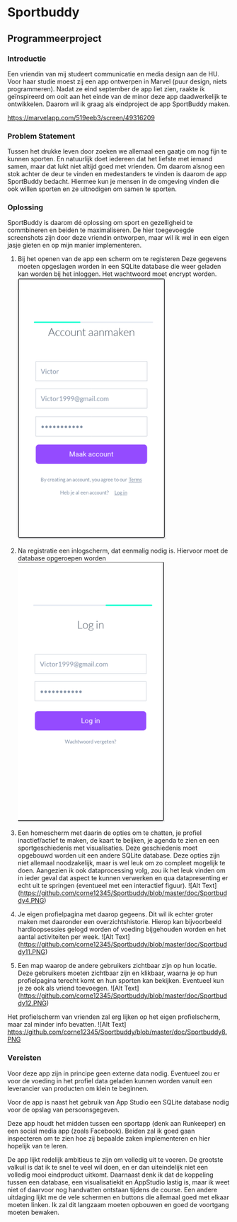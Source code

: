 # Sportbuddy
## Programmeerproject

### Introductie
Een vriendin van mij studeert communicatie en media design aan de HU. Voor haar studie moest zij een app
ontwerpen in Marvel (puur design, niets programmeren). Nadat ze eind september de app liet zien, raakte
ik geïnspireerd om ooit aan het einde van de minor deze app daadwerkelijk te ontwikkelen. Daarom wil ik 
graag als eindproject de app SportBuddy maken.

https://marvelapp.com/519eeb3/screen/49316209 

### Problem Statement
Tussen het drukke leven door zoeken we allemaal een gaatje om nog fijn te kunnen sporten. En natuurlijk doet
iedereen dat het liefste met iemand samen, maar dat lukt niet altijd goed met vrienden. Om daarom alsnog een
stok achter de deur te vinden en medestanders te vinden is daarom de app SportBuddy bedacht. Hiermee kun je
mensen in de omgeving vinden die ook willen sporten en ze uitnodigen om samen te sporten. 

### Oplossing
SportBuddy is daarom dé oplossing om sport en gezelligheid te commbineren en beiden te maximaliseren.
De hier toegevoegde screenshots zijn door deze vriendin ontworpen, maar wil ik wel in een eigen jasje
gieten en op mijn manier implementeren.

1. Bij het openen van de app een scherm om te registeren
Deze gegevens moeten opgeslagen worden in een SQLite database die weer geladen kan worden bij het inloggen.
Het wachtwoord moet encrypt worden.
![Alt Text](https://github.com/corne12345/Sportbuddy/blob/master/doc/Sportbuddy2.PNG)

2. Na registratie een inlogscherm, dat eenmalig nodig is. Hiervoor moet de database opgeroepen worden
![Alt Text](https://github.com/corne12345/Sportbuddy/blob/master/doc/Sportbuddy3.PNG)

3. Een homescherm met daarin de opties om te chatten, je profiel inactief/actief te maken, de kaart te
beijken, je agenda te zien en een sportgeschiedenis met visualisaties. Deze geschiedenis moet opgebouwd
worden uit een andere SQLite database. Deze opties zijn niet allemaal noodzakelijk, maar is wel leuk om
zo compleet mogelijk te doen.
Aangezien ik ook dataprocessing volg, zou ik het leuk vinden om in ieder geval dat aspect te kunnen verwerken
en qua datapresenting er echt uit te springen (eventueel met een interactief figuur).
![Alt Text] (https://github.com/corne12345/Sportbuddy/blob/master/doc/Sportbuddy4.PNG)

4. Je eigen profielpagina met daarop gegeens. Dit wil ik echter groter maken met daaronder een overzichtshistorie.
Hierop kan bijvoorbeeld hardloopsessies gelogd worden of voeding bijgehouden worden en het aantal activiteiten
per week.
![Alt Text] (https://github.com/corne12345/Sportbuddy/blob/master/doc/Sportbuddy11.PNG)

5. Een map waarop de andere gebruikers zichtbaar zijn op hun locatie. Deze gebruikers moeten zichtbaar
zijn en klikbaar, waarna je op hun profielpagina terecht komt en hun sporten kan bekijken. Eventueel
kun je ze ook als vriend toevoegen.
![Alt Text] (https://github.com/corne12345/Sportbuddy/blob/master/doc/Sportbuddy12.PNG)

Het profielscherm van vrienden zal erg lijken op het eigen profielscherm, maar zal minder info bevatten.
![Alt Text] https://github.com/corne12345/Sportbuddy/blob/master/doc/Sportbuddy8.PNG

### Vereisten
Voor deze app zijn in principe geen externe data nodig. Eventueel zou er voor de voeding in het profiel
data geladen kunnen worden vanuit een leverancier van producten om klein te beginnen.

Voor de app is naast het gebruik van App Studio een SQLite database nodig voor de opslag van persoonsgegeven.

Deze app houdt het midden tussen een sportapp (denk aan Runkeeper) en een social media app (zoals Facebook).
Beiden zal ik goed gaan inspecteren om te zien hoe zij bepaalde zaken implementeren en hier hopelijk van
te leren.

De app lijkt redelijk ambitieus te zijn om volledig uit te voeren. De grootste valkuil is dat ik te snel
te veel wil doen, en er dan uiteindelijk niet een volledig mooi eindproduct uitkomt. Daarnaast denk ik
dat de koppeling tussen een database, een visualisatiekit en AppStudio lastig is, maar ik weet niet of
daarvoor nog handvatten ontstaan tijdens de course.
Een andere uitdaging lijkt me de vele schermen en buttons die allemaal goed met elkaar moeten linken. 
Ik zal dit langzaam moeten opbouwen en goed de voortgang moeten bewaken.
